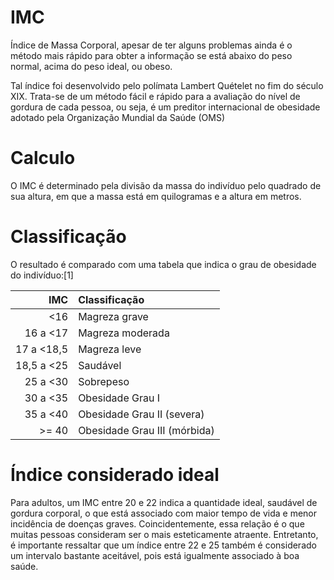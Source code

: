 # IMC
Índice de Massa Corporal, apesar de ter alguns problemas ainda é o método mais rápido para obter a informação se está abaixo do peso normal, acima do peso ideal, ou obeso.

Tal índice foi desenvolvido pelo polímata Lambert Quételet no fim do século XIX. Trata-se de um método fácil e rápido para a avaliação do nível de gordura de cada pessoa, ou seja, é um preditor internacional de obesidade adotado pela Organização Mundial da Saúde (OMS)

# Calculo
O IMC é determinado pela divisão da massa do indivíduo pelo quadrado de sua altura, em que a massa está em quilogramas e a altura em metros.

# Classificação
O resultado é comparado com uma tabela que indica o grau de obesidade do indivíduo:[1]

|  IMC      |  Classificação              |
|----------:|:----------------------------|
|      <16  | Magreza grave               |
|  16 a <17 | Magreza moderada            |
|17 a <18,5 | Magreza leve                |
|18,5 a <25 | Saudável                    |
|  25 a <30 | Sobrepeso                   |
|  30 a <35 | Obesidade Grau I            |
|  35 a <40 | Obesidade Grau II (severa)  |
|    >= 40  | Obesidade Grau III (mórbida)|

# Índice considerado ideal
Para adultos, um IMC entre 20 e 22 indica a quantidade ideal, saudável de gordura corporal, o que está associado com maior tempo de vida e menor incidência de doenças graves. Coincidentemente, essa relação é o que muitas pessoas consideram ser o mais esteticamente atraente. Entretanto, é importante ressaltar que um índice entre 22 e 25 também é considerado um intervalo bastante aceitável, pois está igualmente associado à boa saúde.



